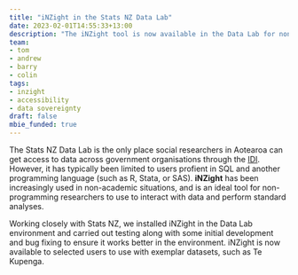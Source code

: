 ```yaml
---
title: "iNZight in the Stats NZ Data Lab"
date: 2023-02-01T14:55:33+13:00
description: "The iNZight tool is now available in the Data Lab for non-coding researchers to use on standalone datasets, such as Te Kupenga"
team:
- tom
- andrew
- barry
- colin
tags:
- inzight
- accessibility
- data sovereignty
draft: false
mbie_funded: true
---
```


The Stats NZ Data Lab is the only place social researchers in Aotearoa can get access to data across government organisations through the [IDI](https://www.stats.govt.nz/integrated-data/integrated-data-infrastructure/). However, it has typically been limited to users profient in SQL and another programming language (such as R, Stata, or SAS). **iNZight** has been increasingly used in non-academic situations, and is an ideal tool for non-programming researchers to use to interact with data and perform standard analyses.

Working closely with Stats NZ, we installed iNZight in the Data Lab environment and carried out testing along with some initial development and bug fixing to ensure it works better in the environment. iNZight is now available to selected users to use with exemplar datasets, such as Te Kupenga.
